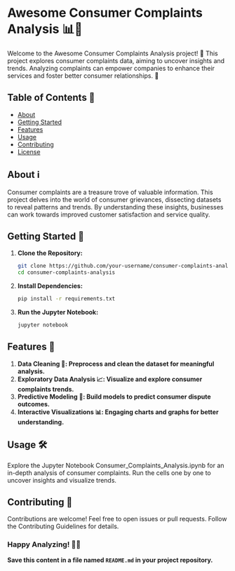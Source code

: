 # Awesome Consumer Complaints Analysis 📊💬

Welcome to the Awesome Consumer Complaints Analysis project! 🎉 This project explores consumer complaints data, aiming to uncover insights and trends. Analyzing complaints can empower companies to enhance their services and foster better consumer relationships. 🚀

## Table of Contents 📑

- [About](#about)
- [Getting Started](#getting-started)
- [Features](#features)
- [Usage](#usage)
- [Contributing](#contributing)
- [License](#license)

## About ℹ️

Consumer complaints are a treasure trove of valuable information. This project delves into the world of consumer grievances, dissecting datasets to reveal patterns and trends. By understanding these insights, businesses can work towards improved customer satisfaction and service quality.

## Getting Started 🚀

1. **Clone the Repository:**
   ```bash
   git clone https://github.com/your-username/consumer-complaints-analysis.git
   cd consumer-complaints-analysis
2. **Install Dependencies:**
   ```bash
   pip install -r requirements.txt
3. **Run the Jupyter Notebook:**
   ```bash
   jupyter notebook
   
## Features 🌟
1. **Data Cleaning 🧹: Preprocess and clean the dataset for meaningful analysis.**
2. **Exploratory Data Analysis 📈: Visualize and explore consumer complaints trends.**
3. **Predictive Modeling 🤖: Build models to predict consumer dispute outcomes.**
4. **Interactive Visualizations 📊: Engaging charts and graphs for better understanding.**

## Usage 🛠️
Explore the Jupyter Notebook Consumer_Complaints_Analysis.ipynb for an in-depth analysis of consumer complaints. Run the cells one by one to uncover insights and visualize trends.

## Contributing 🤝
Contributions are welcome! Feel free to open issues or pull requests. Follow the Contributing Guidelines for details.


### Happy Analyzing! 🚀✨
 

**Save this content in a file named `README.md` in your project repository.**
